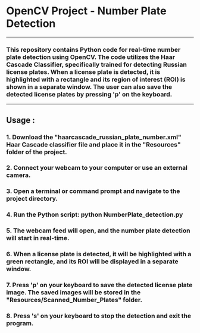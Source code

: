 # **OpenCV Project - Number Plate Detection**
---
### This repository contains Python code for real-time number plate detection using OpenCV. The code utilizes the Haar Cascade Classifier, specifically trained for detecting Russian license plates. When a license plate is detected, it is highlighted with a rectangle and its region of interest (ROI) is shown in a separate window. The user can also save the detected license plates by pressing 'p' on the keyboard.

---
## Usage :
### 1. Download the "haarcascade_russian_plate_number.xml" Haar Cascade classifier file and place it in the "Resources" folder of the project.
### 2. Connect your webcam to your computer or use an external camera.
### 3. Open a terminal or command prompt and navigate to the project directory.
### 4. Run the Python script: python NumberPlate_detection.py
### 5. The webcam feed will open, and the number plate detection will start in real-time.
### 6. When a license plate is detected, it will be highlighted with a green rectangle, and its ROI will be displayed in a separate window.
### 7. Press 'p' on your keyboard to save the detected license plate image. The saved images will be stored in the "Resources/Scanned_Number_Plates" folder.
### 8. Press 's' on your keyboard to stop the detection and exit the program.
